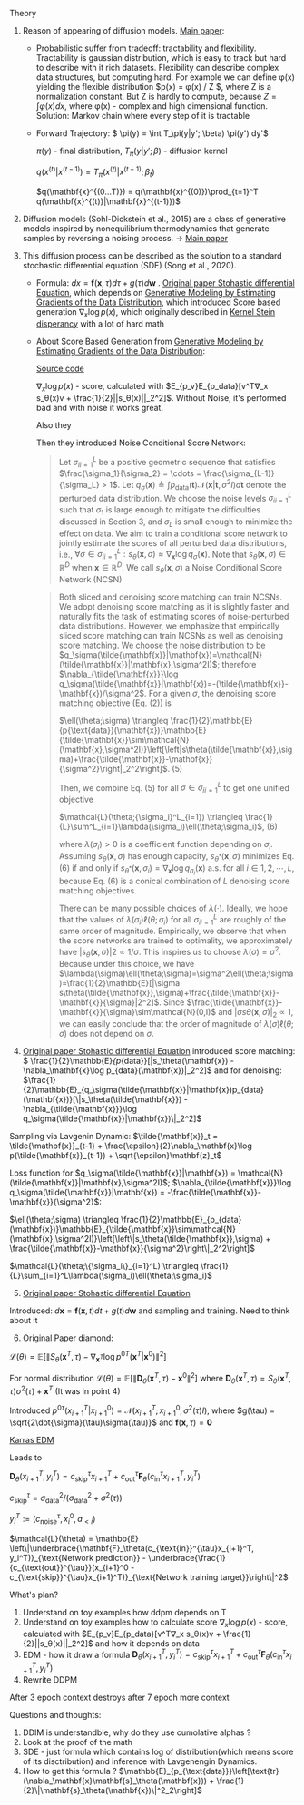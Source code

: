 Theory
1. Reason of appearing of diffusion models. [Main paper](https://arxiv.org/pdf/1503.03585):
    - Probabilistic suffer from tradeoff: tractability and flexibility. Tractability is gaussian distribution, which is easy to track but hard to describe with it rich datasets. Flexibility can describe complex data structures, but computing hard. For example we can define φ(x) yielding the flexible distribution $p(x) = φ(x) / Z $, where Z is a normalization constant. But Z is hardly to compute, because $Z = \int φ(x) dx$, where φ(x) - complex and high dimensional function. Solution: Markov chain where every step of it is tractable
    - Forward Trajectory:
      $ \pi(y) = \int T_\pi(y|y'; \beta) \pi(y') dy'$

      $\pi(y)$ - final distribution, $T_\pi(y|y'; \beta)$ - diffusion kernel

      $q(x^{(t)}|x^{(t-1)}) = T_\pi(x^{(t)}|x^{(t-1)};\beta_t)$

      $q(\mathbf{x}^{(0...T)}) = q(\mathbf{x}^{(0)})\prod_{t=1}^T q(\mathbf{x}^{(t)}|\mathbf{x}^{(t-1)})$
2. Diffusion models (Sohl-Dickstein et al., 2015) are a class of generative models inspired by nonequilibrium thermodynamics that generate samples by reversing a noising process. -> [Main paper](https://arxiv.org/pdf/1503.03585)
3. This diffusion process can be described as the solution to a standard stochastic differential equation
(SDE) (Song et al., 2020).

    - Formula: $dx = \mathbf{f}(\mathbf{x},\tau)d\tau + g(\tau)d\mathbf{w}$ . [Original paper Stohastic differential Equation](https://arxiv.org/pdf/2011.13456), which depends on [Generative Modeling by Estimating Gradients of the Data Distribution](https://arxiv.org/pdf/1907.05600), which introduced Score based generation $\nabla_x \log p(x)$, which originally described in [Kernel Stein disperancy](https://arxiv.org/pdf/1602.03253) with a lot of hard math

    - About Score Based Generation from [Generative Modeling by Estimating Gradients of the Data Distribution](https://arxiv.org/pdf/1907.05600):

      [Source code](https://github.com/ermongroup/ncsn/tree/master)

      $\nabla_x \log p(x)$ - score, calculated with $E_{p_v}E_{p_data}[v^T∇_x s_θ(x)v + \frac{1}{2}||s_θ(x)||_2^2]$. Without Noise, it's performed bad and with noise it works great.

      Also they 

      Then they introduced Noise Conditional Score Network:

      > Let ${\sigma_i}^L_{i=1}$ be a positive geometric sequence that satisfies $\frac{\sigma_1}{\sigma_2} = \cdots = \frac{\sigma_{L-1}}{\sigma_L} > 1$. Let $q_\sigma(\mathbf{x}) \triangleq \int p_{\text{data}}(\mathbf{t})\mathcal{N}(\mathbf{x}|\mathbf{t},\sigma^2I)d\mathbf{t}$ denote the perturbed data distribution. We choose the noise levels ${\sigma_i}^L_{i=1}$ such that $\sigma_1$ is large enough to mitigate the difficulties discussed in Section 3, and $\sigma_L$ is small enough to minimize the effect on data. We aim to train a conditional score network to jointly estimate the scores of all perturbed data distributions, i.e., $\forall \sigma \in {\sigma_i}^L_{i=1}: s_\theta(\mathbf{x},\sigma) \approx \nabla_\mathbf{x} \log q_\sigma(\mathbf{x})$. Note that $s_\theta(\mathbf{x},\sigma) \in \mathbb{R}^D$ when $\mathbf{x} \in \mathbb{R}^D$. We call $s_\theta(\mathbf{x},\sigma)$ a Noise Conditional Score Network (NCSN)

      > Both sliced and denoising score matching can train NCSNs. We adopt denoising score matching as it is slightly faster and naturally fits the task of estimating scores of noise-perturbed data distributions. However, we emphasize that empirically sliced score matching can train NCSNs as well as denoising score matching. We choose the noise distribution to be $q_\sigma(\tilde{\mathbf{x}}|\mathbf{x})=\mathcal{N}(\tilde{\mathbf{x}}|\mathbf{x},\sigma^2I)$; therefore $\nabla_{\tilde{\mathbf{x}}}\log q_\sigma(\tilde{\mathbf{x}}|\mathbf{x})=-(\tilde{\mathbf{x}}-\mathbf{x})/\sigma^2$. For a given $\sigma$, the denoising score matching objective (Eq. (2)) is
      >
      > $\ell(\theta;\sigma) \triangleq \frac{1}{2}\mathbb{E}{p{\text{data}}(\mathbf{x})}\mathbb{E}{\tilde{\mathbf{x}}\sim\mathcal{N}(\mathbf{x},\sigma^2I)}\left[\left|s\theta(\tilde{\mathbf{x}},\sigma)+\frac{\tilde{\mathbf{x}}-\mathbf{x}}{\sigma^2}\right|_2^2\right]$. (5)
      > 
      > Then, we combine Eq. (5) for all $\sigma \in {\sigma_i}^L_{i=1}$ to get one unified objective
      >
      > $\mathcal{L}(\theta;{\sigma_i}^L_{i=1}) \triangleq \frac{1}{L}\sum^L_{i=1}\lambda(\sigma_i)\ell(\theta;\sigma_i)$, (6)
      >
      > where $\lambda(\sigma_i)>0$ is a coefficient function depending on $\sigma_i$. Assuming $s_\theta(\mathbf{x},\sigma)$ has enough capacity, $s_{\theta^*}(\mathbf{x},\sigma)$ minimizes Eq. (6) if and only if $s_{\theta^*}(\mathbf{x},\sigma_i)=\nabla_\mathbf{x}\log q_{\sigma_i}(\mathbf{x})$ a.s. for all $i\in{1,2,\cdots,L}$, because Eq. (6) is a conical combination of $L$ denoising score matching objectives.
      > 
      > There can be many possible choices of $\lambda(\cdot)$. Ideally, we hope that the values of $\lambda(\sigma_i)\ell(\theta;\sigma_i)$ for all ${\sigma_i}^L_{i=1}$ are roughly of the same order of magnitude. Empirically, we observe that when the score networks are trained to optimality, we approximately have $|s_\theta(\mathbf{x},\sigma)|2\propto 1/\sigma$. This inspires us to choose $\lambda(\sigma)=\sigma^2$. Because under this choice, we have $\lambda(\sigma)\ell(\theta;\sigma)=\sigma^2\ell(\theta;\sigma)=\frac{1}{2}\mathbb{E}[|\sigma s\theta(\tilde{\mathbf{x}},\sigma)+\frac{\tilde{\mathbf{x}}-\mathbf{x}}{\sigma}|2^2]$. Since $\frac{\tilde{\mathbf{x}}-\mathbf{x}}{\sigma}\sim\mathcal{N}(0,I)$ and $|\sigma s\theta(\mathbf{x},\sigma)|_2\propto 1$, we can easily conclude that the order of magnitude of $\lambda(\sigma)\ell(\theta;\sigma)$ does not depend on $\sigma$.


4. [Original paper Stohastic differential Equation](https://arxiv.org/pdf/1907.05600) introduced score matching: $
\frac{1}{2}\mathbb{E}_{p_{data}}[\|s_\theta(\mathbf{x}) - \nabla_\mathbf{x}\log p_{data}(\mathbf{x})\|_2^2]$ and for denoising: $\frac{1}{2}\mathbb{E}_{q_\sigma(\tilde{\mathbf{x}}|\mathbf{x})p_{data}(\mathbf{x})}[\|s_\theta(\tilde{\mathbf{x}}) - \nabla_{\tilde{\mathbf{x}}}\log q_\sigma(\tilde{\mathbf{x}}|\mathbf{x})\|_2^2]$

  Sampling via Lavgenin Dynamic: $\tilde{\mathbf{x}}_t = \tilde{\mathbf{x}}_{t-1} + \frac{\epsilon}{2}\nabla_\mathbf{x}\log p(\tilde{\mathbf{x}}_{t-1}) + \sqrt{\epsilon}\mathbf{z}_t$

  Loss function for $q_\sigma(\tilde{\mathbf{x}}|\mathbf{x}) = \mathcal{N}(\tilde{\mathbf{x}}|\mathbf{x},\sigma^2I)$; $\nabla_{\tilde{\mathbf{x}}}\log q_\sigma(\tilde{\mathbf{x}}|\mathbf{x}) = -\frac{\tilde{\mathbf{x}}-\mathbf{x}}{\sigma^2}$:
  
   $\ell(\theta;\sigma) \triangleq \frac{1}{2}\mathbb{E}_{p_{data}(\mathbf{x})}\mathbb{E}_{\tilde{\mathbf{x}}\sim\mathcal{N}(\mathbf{x},\sigma^2I)}\left[\left\|s_\theta(\tilde{\mathbf{x}},\sigma) + \frac{\tilde{\mathbf{x}}-\mathbf{x}}{\sigma^2}\right\|_2^2\right]$

  $\mathcal{L}(\theta;\{\sigma_i\}_{i=1}^L) \triangleq \frac{1}{L}\sum_{i=1}^L\lambda(\sigma_i)\ell(\theta;\sigma_i)$

5. [Original paper Stohastic differential Equation](https://arxiv.org/pdf/2011.13456)

Introduced: $d\mathbf{x} = \mathbf{f}(\mathbf{x},t)dt + g(t)d\mathbf{w}$ and sampling and training. Need to think about it

6. Original Paper diamond:

$\mathcal{L}(\theta) = \mathbb{E} [\|S_\theta(\mathbf{x}^T, \tau) - \nabla_{\mathbf{x}^T} \log p^{0T}(\mathbf{x}^T|\mathbf{x}^0)\|^2]$

For normal distribution
$\mathcal{L}(\theta) = \mathbb{E} [\|\mathbf{D}_\theta(\mathbf{x}^T, \tau) - \mathbf{x}^0\|^2]$
where $\mathbf{D}_\theta(\mathbf{x}^T, \tau) = S_\theta(\mathbf{x}^T, \tau)\sigma^2(\tau) + \mathbf{x}^T$ (It was in point 4)

Introduced $p^{0\tau}(x_{i+1}^T | x_{i+1}^0) = \mathcal{N}(x_{i+1}^T; x_{i+1}^0, \sigma^2(\tau)I)$, where $g(\tau) = \sqrt{2\dot{\sigma}(\tau)\sigma(\tau)}$ and $\mathbf{f}(\mathbf{x}, \tau) = \mathbf{0}$

[Karras EDM](https://arxiv.org/pdf/2206.00364)

Leads to

$\mathbf{D}_\theta(x_{i+1}^T, y_i^T) = c_{\text{skip}}^{\tau} x_{i+1}^T + c_{\text{out}}^{\tau} \mathbf{F}_\theta(c_{\text{in}}^{\tau} x_{i+1}^T, y_i^T)$

$c_{\text{skip}}^{\tau} = \sigma_{\text{data}}^2/(\sigma_{\text{data}}^2 + \sigma^2(\tau))$

$y_i^T := (c_{\text{noise}}^{\tau}, x_{i}^0, a_{<i})$




$\mathcal{L}(\theta) = \mathbb{E} \left\|\underbrace{\mathbf{F}_\theta(c_{\text{in}}^{\tau}x_{i+1}^T, y_i^T)}_{\text{Network prediction}} - \underbrace{\frac{1}{c_{\text{out}}^{\tau}}(x_{i+1}^0 - c_{\text{skip}}^{\tau}x_{i+1}^T)}_{\text{Network training target}}\right\|^2$

What's plan?
1. Understand on toy examples how ddpm depends on T
2. Understand on toy examples how to calculate score $\nabla_x \log p(x)$ - score, calculated with $E_{p_v}E_{p_data}[v^T∇_x s_θ(x)v + \frac{1}{2}||s_θ(x)||_2^2]$ and how it depends on data
3. EDM - how it draw a formula $\mathbf{D}_\theta(x_{i+1}^T, y_i^T) = c_{\text{skip}}^{\tau} x_{i+1}^T + c_{\text{out}}^{\tau} \mathbf{F}_\theta(c_{\text{in}}^{\tau} x_{i+1}^T, y_i^T)$
4. Rewrite DDPM

After 3 epoch context destroys after 7 epoch more context

Questions and thoughts:
1. DDIM is understandble, why do they use cumolative alphas ?
2. Look at the proof of the math
3. SDE - just formula which contains log of distribution(which means score of its disctribution) and inference with Lavgenengin Dynamics. 
4. How to get this formula ? $\mathbb{E}_{p_{\text{data}}}\left[\text{tr}(\nabla_\mathbf{x}\mathbf{s}_\theta(\mathbf{x})) + \frac{1}{2}\|\mathbf{s}_\theta(\mathbf{x})\|^2_2\right]$